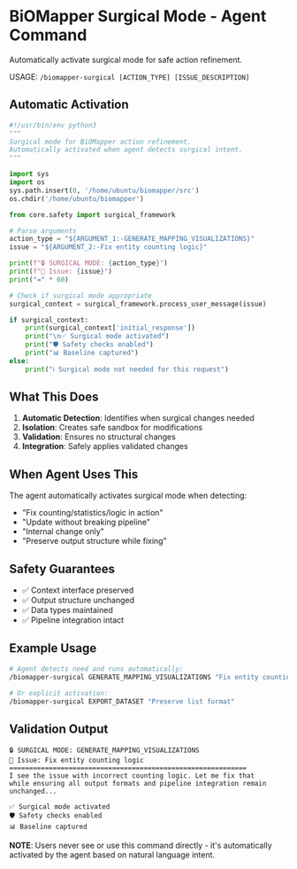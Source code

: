 # BiOMapper Surgical Mode - Agent Command

Automatically activate surgical mode for safe action refinement.

USAGE: `/biomapper-surgical [ACTION_TYPE] [ISSUE_DESCRIPTION]`

## Automatic Activation

```python
#!/usr/bin/env python3
"""
Surgical mode for BiOMapper action refinement.
Automatically activated when agent detects surgical intent.
"""

import sys
import os
sys.path.insert(0, '/home/ubuntu/biomapper/src')
os.chdir('/home/ubuntu/biomapper')

from core.safety import surgical_framework

# Parse arguments
action_type = "${ARGUMENT_1:-GENERATE_MAPPING_VISUALIZATIONS}"
issue = "${ARGUMENT_2:-Fix entity counting logic}"

print(f"🔒 SURGICAL MODE: {action_type}")
print(f"📝 Issue: {issue}")
print("=" * 60)

# Check if surgical mode appropriate
surgical_context = surgical_framework.process_user_message(issue)

if surgical_context:
    print(surgical_context['initial_response'])
    print("\n✅ Surgical mode activated")
    print("🛡️ Safety checks enabled")
    print("📊 Baseline captured")
else:
    print("ℹ️ Surgical mode not needed for this request")
```

## What This Does

1. **Automatic Detection**: Identifies when surgical changes needed
2. **Isolation**: Creates safe sandbox for modifications  
3. **Validation**: Ensures no structural changes
4. **Integration**: Safely applies validated changes

## When Agent Uses This

The agent automatically activates surgical mode when detecting:
- "Fix counting/statistics/logic in action"
- "Update without breaking pipeline"
- "Internal change only"
- "Preserve output structure while fixing"

## Safety Guarantees

- ✅ Context interface preserved
- ✅ Output structure unchanged
- ✅ Data types maintained
- ✅ Pipeline integration intact

## Example Usage

```bash
# Agent detects need and runs automatically:
/biomapper-surgical GENERATE_MAPPING_VISUALIZATIONS "Fix entity counting"

# Or explicit activation:
/biomapper-surgical EXPORT_DATASET "Preserve list format"
```

## Validation Output

```
🔒 SURGICAL MODE: GENERATE_MAPPING_VISUALIZATIONS
📝 Issue: Fix entity counting logic
============================================================
I see the issue with incorrect counting logic. Let me fix that 
while ensuring all output formats and pipeline integration remain unchanged...

✅ Surgical mode activated
🛡️ Safety checks enabled
📊 Baseline captured
```

**NOTE**: Users never see or use this command directly - it's automatically activated by the agent based on natural language intent.